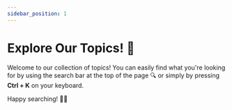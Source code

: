 ```yaml
---
sidebar_position: 1
---
```

# Explore Our Topics! 🌟

Welcome to our collection of topics! You can easily find what you're looking for by using the search bar at the top of the page 🔍 or simply by pressing **Ctrl + K** on your keyboard. 

Happy searching! 🎉✨

